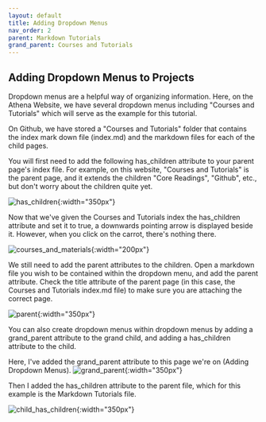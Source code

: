 ```yaml
---
layout: default
title: Adding Dropdown Menus
nav_order: 2
parent: Markdown Tutorials
grand_parent: Courses and Tutorials
---
```


## Adding Dropdown Menus to Projects 
Dropdown menus are a helpful way of organizing information. Here, on the Athena Website, we have several dropdown menus including "Courses and Tutorials" which will serve as the example for this tutorial. 

On Github, we have stored a "Courses and Tutorials" folder that contains the index mark down file (index.md) and the markdown files for each of the child pages. 

You will first need to add the following has_children attribute to your parent page's index file. For example, on this website, "Courses and Tutorials" is the parent page, and it extends the children "Core Readings", "Github", etc., but don't worry about the children quite yet.

![has_children](/images/add_dropdowns/has_children.png){:width="350px"}

Now that we've given the Courses and Tutorials index the has_children attribute and set it to true, a downwards pointing arrow is displayed beside it. However, when you click on the carrot, there's nothing there. 

![courses_and_materials](/images/add_dropdowns/courses.png){:width="200px"}

We still need to add the parent attributes to the children. Open a markdown file you wish to be contained within the dropdown menu, and add the parent attribute. Check the title attribute of the parent page (in this case, the Courses and Tutorials index.md file) to make sure you are attaching the correct page. 

![parent](/images/add_dropdowns/parent.png){:width="350px"}

You can also create dropdown menus within dropdown menus by adding a grand_parent attribute to the grand child, and adding a has_children attribute to the child. 

Here, I've added the grand_parent attribute to this page we're on (Adding Dropdown Menus).
![grand_parent](/images/add_dropdowns/grand_parent.png){:width="350px"}

Then I added the has_children attribute to the parent file, which for this example is the Markdown Tutorials file.

![child_has_children](/images/add_dropdowns/child_has_children.png){:width="350px"}

